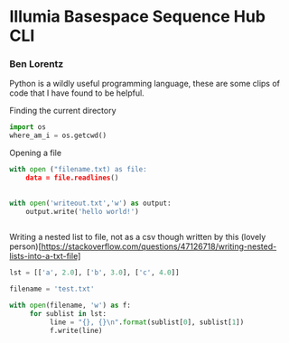 # Illumia Basespace Sequence Hub CLI
### Ben Lorentz

Python is a wildly useful programming language, these are some clips of code that I have found to be helpful. 

Finding the current directory
```python
import os 
where_am_i = os.getcwd()
```
Opening a file 
```python
with open ("filename.txt) as file:
	data = file.readlines()
	
	
with open('writeout.txt','w') as output:
	output.write('hello world!')
	
```

Writing a nested list to file, not as a csv though
written by this (lovely person)[https://stackoverflow.com/questions/47126718/writing-nested-lists-into-a-txt-file]
```python
lst = [['a', 2.0], ['b', 3.0], ['c', 4.0]]

filename = 'test.txt'

with open(filename, 'w') as f:
     for sublist in lst:
          line = "{}, {}\n".format(sublist[0], sublist[1])
          f.write(line)

```
